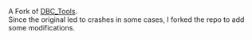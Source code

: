 A Fork of [DBC_Tools](https://brianman.visualstudio.com/_git/DBCTools).\
Since the original led to crashes in some cases, I forked the repo to add some modifications.